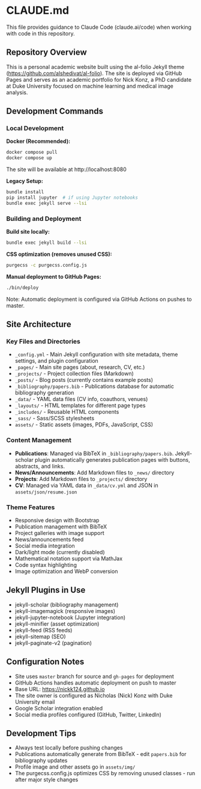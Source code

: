 # CLAUDE.md

This file provides guidance to Claude Code (claude.ai/code) when working with code in this repository.

## Repository Overview

This is a personal academic website built using the al-folio Jekyll theme (https://github.com/alshedivat/al-folio). The site is deployed via GitHub Pages and serves as an academic portfolio for Nick Konz, a PhD candidate at Duke University focused on machine learning and medical image analysis.

## Development Commands

### Local Development
**Docker (Recommended):**
```bash
docker compose pull
docker compose up
```
The site will be available at http://localhost:8080

**Legacy Setup:**
```bash
bundle install
pip install jupyter  # if using Jupyter notebooks
bundle exec jekyll serve --lsi
```

### Building and Deployment
**Build site locally:**
```bash
bundle exec jekyll build --lsi
```

**CSS optimization (removes unused CSS):**
```bash
purgecss -c purgecss.config.js
```

**Manual deployment to GitHub Pages:**
```bash
./bin/deploy
```
Note: Automatic deployment is configured via GitHub Actions on pushes to master.

## Site Architecture

### Key Files and Directories
- `_config.yml` - Main Jekyll configuration with site metadata, theme settings, and plugin configuration
- `_pages/` - Main site pages (about, research, CV, etc.)
- `_projects/` - Project collection files (Markdown)
- `_posts/` - Blog posts (currently contains example posts)
- `_bibliography/papers.bib` - Publications database for automatic bibliography generation
- `_data/` - YAML data files (CV info, coauthors, venues)
- `_layouts/` - HTML templates for different page types
- `_includes/` - Reusable HTML components
- `_sass/` - Sass/SCSS stylesheets
- `assets/` - Static assets (images, PDFs, JavaScript, CSS)

### Content Management
- **Publications**: Managed via BibTeX in `_bibliography/papers.bib`. Jekyll-scholar plugin automatically generates publication pages with buttons, abstracts, and links.
- **News/Announcements**: Add Markdown files to `_news/` directory
- **Projects**: Add Markdown files to `_projects/` directory
- **CV**: Managed via YAML data in `_data/cv.yml` and JSON in `assets/json/resume.json`

### Theme Features
- Responsive design with Bootstrap
- Publication management with BibTeX
- Project galleries with image support
- News/announcements feed
- Social media integration
- Dark/light mode (currently disabled)
- Mathematical notation support via MathJax
- Code syntax highlighting
- Image optimization and WebP conversion

## Jekyll Plugins in Use
- jekyll-scholar (bibliography management)
- jekyll-imagemagick (responsive images)
- jekyll-jupyter-notebook (Jupyter integration)
- jekyll-minifier (asset optimization)
- jekyll-feed (RSS feeds)
- jekyll-sitemap (SEO)
- jekyll-paginate-v2 (pagination)

## Configuration Notes
- Site uses `master` branch for source and `gh-pages` for deployment
- GitHub Actions handles automatic deployment on push to master
- Base URL: https://nickk124.github.io
- The site owner is configured as Nicholas (Nick) Konz with Duke University email
- Google Scholar integration enabled
- Social media profiles configured (GitHub, Twitter, LinkedIn)

## Development Tips
- Always test locally before pushing changes
- Publications automatically generate from BibTeX - edit `papers.bib` for bibliography updates
- Profile image and other assets go in `assets/img/`
- The purgecss.config.js optimizes CSS by removing unused classes - run after major style changes